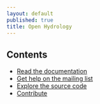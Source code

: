 ```yaml
---
layout: default
published: true
title: Open Hydrology
---
```


## Contents

 * [Read the documentation](http://open-hydrology.readthedocs.org/ "Open Hydrology documentation on read the docs")
 * [Get help on the mailing list](http://open-hydrology.68867.x6.nabble.com/ "Open Hydrology mailing list on Nabble")
 * [Explore the source code](https://github.com/OpenHydrology/ "Open Hydrology on GitHub")
 * [Contribute](https://github.com/OpenHydrology/ "Open Hydrology on GitHub")
